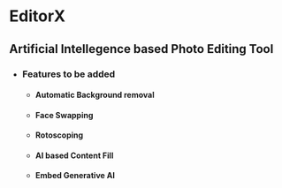# EditorX
## Artificial Intellegence based Photo Editing Tool
* ### Features to be added
  * #### Automatic Background removal
  * #### Face Swapping
  * #### Rotoscoping
  * #### AI based Content Fill
  * #### Embed Generative AI
